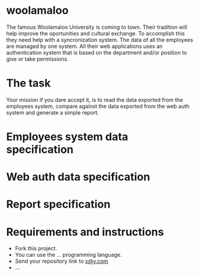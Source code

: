 # woolamaloo

The famous Woolamaloo University is coming to town.
Their tradition will help improve the oportunities and cultural exchange.
To accomplish this they need help with a syncronization system.
The data of all the employees are managed by one system.
All their web applications uses an authentication system that is based on the department and/or position to give or take permissions.

# The task

Your mission if you dare accept it, is to read the data exported from the employees system, compare against the data exported from the web auth system and generate a simple report.

# Employees system data specification

# Web auth data specification

# Report specification

# Requirements and instructions

  - Fork this project.
  - You can use the ... programming language.
  - Send your repository link to x@y.com
  - ...
